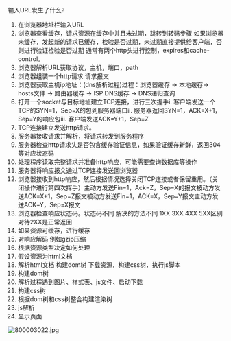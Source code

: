 输入URL发生了什么?

1. 在浏览器地址栏输入URL
2. 浏览器查看缓存，请求资源在缓存中并且未过期，跳转到转码步骤 如果浏览器未缓存，发起新的请求已缓存，检验是否过期，未过期直接提供给客户端，否则进行验证检验是否过期 通常有两个http头进行控制，expires和cache-control。
3. 浏览器解析URL获取协议，主机，端口，path
4. 浏览器组装一个http请求 请求报文
5. 浏览器获取主机ip地址：(dns解析过程)过程：浏览器缓存 -> 本地缓存-> hosts文件 -> 路由器缓存 -> ISP DNS缓存 -> DNS递归查询
6. 打开一个socket与目标地址建立TCP连接，进行三次握手i. 客户端发送一个TCP的SYN=1，Sep=X的包到服务器端口ii. 服务器返回SYN=1，ACK=X+1，Sep=Y的响应包iii. 客户端发送ACK=Y+1，Sep=Z
7. TCP连接建立发送http请求。
8. 服务器接收请求并解析，将请求转发到服务程序
9. 服务器检查http请求头是否包含缓存验证信息，如果验证缓存新鲜，返回304等对应状态码
10. 处理程序读取完整请求并准备http响应，可能需要查询数据库等操作
11. 服务器将响应报文通过TCP连接发送回浏览器
12. 浏览器接收到http响应，然后根据情况选择关闭TCP连接或者保留重用。（关闭操作进行第四次挥手）主动方发送Fin=1，Ack=Z，Sep=X的报文被动方发送ACK=X+1，Sep=Z报文被动方发送Fin=1，ACK=X，Sep=Y报文主动方发送ACK=Y，Sep=X报文
13. 浏览器检查响应状态码。状态码不同 解决的方法不同 1XX 3XX 4XX 5XX区别对待2XX是正常返回
14. 如果资源可缓存，进行缓存
15. 对响应解码 例如gzip压缩
16. 根据资源类型决定如何处理
17. 假设资源为html文档
18. 解析html文档 构建dom树 下载资源，构建css树，执行js脚本
19. 构建dom树
20. 解析过程遇到图片、样式表、js文件、启动下载
21. 构建css树
22. 根据dom树和css树整合构建渲染树
23. js解析
24. 显示页面

![800003022.jpg](https://gitee.com/hejf01/pic/raw/master//url渲染过程.webp)
